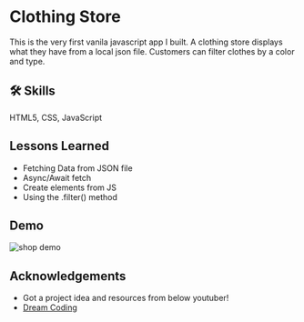 # Clothing Store

This is the very first vanila javascript app I built. A clothing store displays what they have from a local json file. Customers can filter clothes by a color and type.

## 🛠 Skills

HTML5, CSS, JavaScript

## Lessons Learned

- Fetching Data from JSON file
- Async/Await fetch
- Create elements from JS
- Using the .filter() method

## Demo

![shop demo](shop.gif)

## Acknowledgements

- Got a project idea and resources from below youtuber!
- [Dream Coding](https://www.youtube.com/watch?v=We2Kv1HMGvc)
